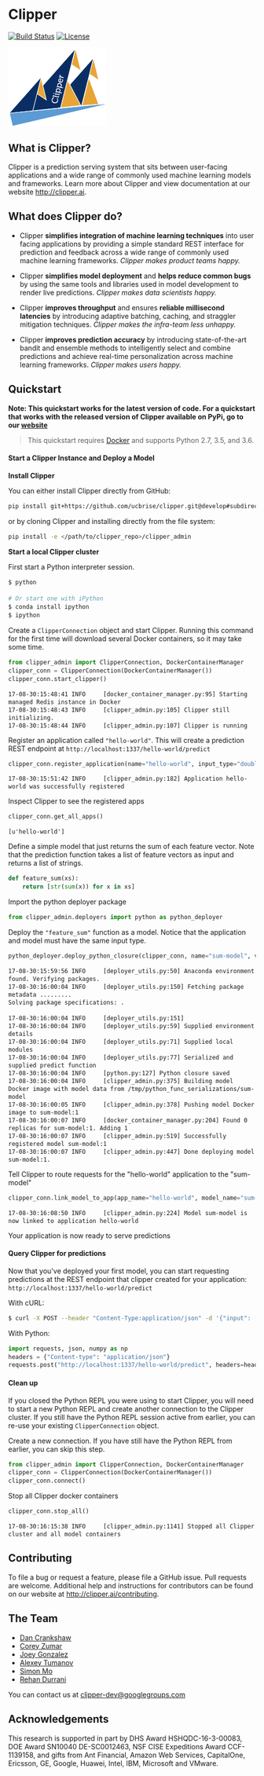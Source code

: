 # Clipper

[![Build Status](https://amplab.cs.berkeley.edu/jenkins/buildStatus/icon?job=Clipper)](https://amplab.cs.berkeley.edu/jenkins/job/Clipper/) [![License](https://img.shields.io/badge/License-Apache%202.0-blue.svg)](https://opensource.org/licenses/Apache-2.0)


<img src="images/clipper-logo.png" width="200">


## What is Clipper?

Clipper is a prediction serving system that sits between user-facing applications and a wide range of commonly used machine learning models and frameworks. Learn more about Clipper and view documentation at our website <http://clipper.ai>.

## What does Clipper do?

* Clipper **simplifies integration of machine learning techniques** into user facing applications by providing a simple standard REST interface for prediction and feedback across a wide range of commonly used machine learning frameworks.  *Clipper makes product teams happy.*


* Clipper **simplifies model deployment** and **helps reduce common bugs** by using the same tools and libraries used in model development to render live predictions.  *Clipper makes data scientists happy.*

* Clipper **improves throughput** and ensures **reliable millisecond latencies** by introducing adaptive batching, caching, and straggler mitigation techniques.  *Clipper makes the infra-team less unhappy.*

* Clipper **improves prediction accuracy** by introducing state-of-the-art bandit and ensemble methods to intelligently select and combine predictions and achieve real-time personalization across machine learning frameworks.  *Clipper makes users happy.*


## Quickstart

**Note: This quickstart works for the latest version of code. For a quickstart that works with the released version of Clipper available on PyPi, go to our [website](http://clipper.ai)**

> This quickstart requires [Docker](https://www.docker.com/) and supports Python 2.7, 3.5, and 3.6.


#### Start a Clipper Instance and Deploy a Model

__Install Clipper__

You can either install Clipper directly from GitHub:
```sh
pip install git+https://github.com/ucbrise/clipper.git@develop#subdirectory=clipper_admin
```
or by cloning Clipper and installing directly from the file system:
```sh
pip install -e </path/to/clipper_repo>/clipper_admin
```


__Start a local Clipper cluster__

First start a Python interpreter session.

```sh
$ python

# Or start one with iPython
$ conda install ipython
$ ipython
```


Create a `ClipperConnection` object and start Clipper. Running this command for the first time will
download several Docker containers, so it may take some time.

```py
from clipper_admin import ClipperConnection, DockerContainerManager
clipper_conn = ClipperConnection(DockerContainerManager())
clipper_conn.start_clipper()
```

```pycon
17-08-30:15:48:41 INFO     [docker_container_manager.py:95] Starting managed Redis instance in Docker
17-08-30:15:48:43 INFO     [clipper_admin.py:105] Clipper still initializing.
17-08-30:15:48:44 INFO     [clipper_admin.py:107] Clipper is running
```

Register an application called `"hello-world"`. This will create a prediction REST endpoint at `http://localhost:1337/hello-world/predict`

```py
clipper_conn.register_application(name="hello-world", input_type="doubles", default_output="-1.0", slo_micros=100000)
```

```pycon
17-08-30:15:51:42 INFO     [clipper_admin.py:182] Application hello-world was successfully registered
```

Inspect Clipper to see the registered apps

```py
clipper_conn.get_all_apps()
```

```pycon
[u'hello-world']
```

Define a simple model that just returns the sum of each feature vector.
Note that the prediction function takes a list of feature vectors as
input and returns a list of strings.

```py
def feature_sum(xs):
    return [str(sum(x)) for x in xs]
```

Import the python deployer package

```py
from clipper_admin.deployers import python as python_deployer
```

Deploy the `"feature_sum"` function as a model. Notice that the application and model
must have the same input type.

```py
python_deployer.deploy_python_closure(clipper_conn, name="sum-model", version=1, input_type="doubles", func=feature_sum)
```

```pycon
17-08-30:15:59:56 INFO     [deployer_utils.py:50] Anaconda environment found. Verifying packages.
17-08-30:16:00:04 INFO     [deployer_utils.py:150] Fetching package metadata .........
Solving package specifications: .

17-08-30:16:00:04 INFO     [deployer_utils.py:151]
17-08-30:16:00:04 INFO     [deployer_utils.py:59] Supplied environment details
17-08-30:16:00:04 INFO     [deployer_utils.py:71] Supplied local modules
17-08-30:16:00:04 INFO     [deployer_utils.py:77] Serialized and supplied predict function
17-08-30:16:00:04 INFO     [python.py:127] Python closure saved
17-08-30:16:00:04 INFO     [clipper_admin.py:375] Building model Docker image with model data from /tmp/python_func_serializations/sum-model
17-08-30:16:00:05 INFO     [clipper_admin.py:378] Pushing model Docker image to sum-model:1
17-08-30:16:00:07 INFO     [docker_container_manager.py:204] Found 0 replicas for sum-model:1. Adding 1
17-08-30:16:00:07 INFO     [clipper_admin.py:519] Successfully registered model sum-model:1
17-08-30:16:00:07 INFO     [clipper_admin.py:447] Done deploying model sum-model:1.
```

Tell Clipper to route requests for the "hello-world" application to the "sum-model"

```py
clipper_conn.link_model_to_app(app_name="hello-world", model_name="sum-model")
```

```pycon
17-08-30:16:08:50 INFO     [clipper_admin.py:224] Model sum-model is now linked to application hello-world
```

Your application is now ready to serve predictions

#### Query Clipper for predictions


Now that you've deployed your first model, you can start requesting predictions at the REST endpoint that clipper created for your application: `http://localhost:1337/hello-world/predict`

With cURL:


```sh
$ curl -X POST --header "Content-Type:application/json" -d '{"input": [1.1, 2.2, 3.3]}' 127.0.0.1:1337/hello-world/predict
```

With Python:

```py
import requests, json, numpy as np
headers = {"Content-type": "application/json"}
requests.post("http://localhost:1337/hello-world/predict", headers=headers, data=json.dumps({"input": list(np.random.random(10))})).json()
```

#### Clean up

If you closed the Python REPL you were using to start Clipper, you will need to start a new Python REPL and create another connection to the Clipper cluster. If you still have the Python REPL session active from earlier, you can re-use your existing `ClipperConnection` object.


Create a new connection. If you have still have the Python REPL from earlier, you can skip this step.

```py
from clipper_admin import ClipperConnection, DockerContainerManager
clipper_conn = ClipperConnection(DockerContainerManager())
clipper_conn.connect()
```
Stop all Clipper docker containers

```py
clipper_conn.stop_all()
```

```pycon
17-08-30:16:15:38 INFO     [clipper_admin.py:1141] Stopped all Clipper cluster and all model containers
```


## Contributing

To file a bug or request a feature, please file a GitHub issue. Pull requests are welcome. Additional help and instructions for contributors can be found on our website at <http://clipper.ai/contributing>.

## The Team

+ [Dan Crankshaw](https://github.com/dcrankshaw)
+ [Corey Zumar](https://github.com/Corey-Zumar)
+ [Joey Gonzalez](https://github.com/jegonzal)
+ [Alexey Tumanov](https://github.com/atumanov)
+ [Simon Mo](https://github.com/simon-mo)
+ [Rehan Durrani](https://github.com/RehanSD)

You can contact us at <clipper-dev@googlegroups.com>

## Acknowledgements

This research is supported in part by DHS Award HSHQDC-16-3-00083, DOE Award SN10040 DE-SC0012463, NSF CISE Expeditions Award CCF-1139158, and gifts from Ant Financial, Amazon Web Services, CapitalOne, Ericsson, GE, Google, Huawei, Intel, IBM, Microsoft and VMware.
